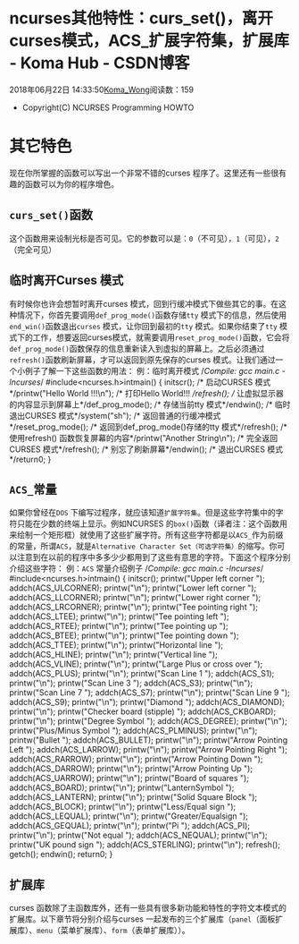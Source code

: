 # ncurses其他特性：curs_set()，离开curses模式，ACS_扩展字符集，扩展库 - Koma Hub - CSDN博客
2018年06月22日 14:33:50[Koma_Wong](https://me.csdn.net/Rong_Toa)阅读数：159
- Copyright(C) NCURSES Programming HOWTO
# [](https://github.com/Rtoax/Knowledge/blob/master/GUI/ncurses/ncurses-11-other-features.md#%E5%85%B6%E5%AE%83%E7%89%B9%E8%89%B2)其它特色
现在你所掌握的函数可以写出一个非常不错的curses 程序了。这里还有一些很有趣的函数可以为你的程序增色。
## [](https://github.com/Rtoax/Knowledge/blob/master/GUI/ncurses/ncurses-11-other-features.md#curs_set%E5%87%BD%E6%95%B0)`curs_set()`函数
这个函数用来设制光标是否可见。它的参数可以是：`0`（不可见），`1`（可见），`2`（完全可见）
## [](https://github.com/Rtoax/Knowledge/blob/master/GUI/ncurses/ncurses-11-other-features.md#%E4%B8%B4%E6%97%B6%E7%A6%BB%E5%BC%80curses-%E6%A8%A1%E5%BC%8F)临时离开Curses 模式
有时候你也许会想暂时离开curses 模式，回到行缓冲模式下做些其它的事。在这种情况下，你首先要调用`def_prog_mode()`函数存储`tty` 模式下的信息，然后使用`end_win()`函数退出`curses` 模式，让你回到最初的`tty` 模式。如果你结束了`tty` 模式下的工作，想要返回curses模式，就需要调用`reset_prog_mode()`函数，它会将`def_prog_mode()`函数保存的信息重新读入到虚拟的屏幕上。之后必须通过`refresh()`函数刷新屏幕，才可以返回到原先保存的curses 模式。让我们通过一个小例子了解一下这些函数的用法：
例：临时离开模式
/*Compile: gcc main.c -lncurses*/
#include<ncurses.h>intmain()
{
    initscr();                      /* 启动CURSES 模式*/printw("Hello World !!!\n");    /* 打印Hello World!!! */refresh();                      /* 让虚拟显示器的内容显示到屏幕上*/def_prog_mode();                /* 存储当前tty 模式*/endwin();                       /* 临时退出CURSES 模式*/system("sh");                   /* 返回普通的行缓冲模式*/reset_prog_mode();              /* 返回到def_prog_mode()存储的tty 模式*/refresh();                      /* 使用refresh() 函数恢复屏幕的内容*/printw("Another String\n");     /* 完全返回CURSES 模式*/refresh();                      /* 别忘了刷新屏幕*/endwin();                       /* 退出CURSES 模式*/return0;
}
## [](https://github.com/Rtoax/Knowledge/blob/master/GUI/ncurses/ncurses-11-other-features.md#acs_%E5%B8%B8%E9%87%8F)`ACS_`常量
如果你曾经在`DOS` 下编写过程序，就应该知道`扩展字符集`。但是这些字符集中的字符只能在少数的终端上显示。例如NCURSES 的`box()`函数（译者注：这个函数用来绘制一个矩形框）就使用了这些扩展字符。所有这些字符都是以`ACS_`作为前缀的常量，所谓`ACS`，就是`Alternative Character Set（可选字符集）`的缩写。你可以注意到在以前的程序中多多少少都用到了这些有意思的字符。下面这个程序分别介绍这些字符：
例：`ACS` 常量介绍例子
/*Compile: gcc main.c -lncurses*/
#include<ncurses.h>intmain()
{
    initscr();
    printw("Upper left corner ");           addch(ACS_ULCORNER);    printw("\n");
    printw("Lower left corner ");           addch(ACS_LLCORNER);    printw("\n");
    printw("Lower right corner ");          addch(ACS_LRCORNER);    printw("\n");
    printw("Tee pointing right ");          addch(ACS_LTEE);        printw("\n");
    printw("Tee pointing left ");           addch(ACS_RTEE);        printw("\n");
    printw("Tee pointing up ");             addch(ACS_BTEE);        printw("\n");
    printw("Tee pointing down ");           addch(ACS_TTEE);        printw("\n");
    printw("Horizontal line ");             addch(ACS_HLINE);       printw("\n");
    printw("Vertical line ");               addch(ACS_VLINE);       printw("\n");
    printw("Large Plus or cross over ");    addch(ACS_PLUS);        printw("\n");
    printw("Scan Line 1 ");                 addch(ACS_S1);          printw("\n");
    printw("Scan Line 3 ");                 addch(ACS_S3);          printw("\n");
    printw("Scan Line 7 ");                 addch(ACS_S7);          printw("\n");
    printw("Scan Line 9 ");                 addch(ACS_S9);          printw("\n");
    printw("Diamond ");                     addch(ACS_DIAMOND);     printw("\n");
    printw("Checker board (stipple) ");     addch(ACS_CKBOARD);     printw("\n");
    printw("Degree Symbol ");               addch(ACS_DEGREE);      printw("\n");
    printw("Plus/Minus Symbol ");           addch(ACS_PLMINUS);     printw("\n");
    printw("Bullet ");                      addch(ACS_BULLET);      printw("\n");
    printw("Arrow Pointing Left ");         addch(ACS_LARROW);      printw("\n");
    printw("Arrow Pointing Right ");        addch(ACS_RARROW);      printw("\n");
    printw("Arrow Pointing Down ");         addch(ACS_DARROW);      printw("\n");
    printw("Arrow Pointing Up ");           addch(ACS_UARROW);      printw("\n");
    printw("Board of squares ");            addch(ACS_BOARD);       printw("\n");
    printw("LanternSymbol ");               addch(ACS_LANTERN);     printw("\n");
    printw("Solid Square Block ");          addch(ACS_BLOCK);       printw("\n");
    printw("Less/Equal sign ");             addch(ACS_LEQUAL);      printw("\n");
    printw("Greater/Equalsign ");           addch(ACS_GEQUAL);      printw("\n");
    printw("Pi ");                          addch(ACS_PI);          printw("\n");
    printw("Not equal ");                   addch(ACS_NEQUAL);      printw("\n");
    printw("UK pound sign ");               addch(ACS_STERLING);    printw("\n");
    refresh();
    getch();
    endwin();
    return0;
}
## [](https://github.com/Rtoax/Knowledge/blob/master/GUI/ncurses/ncurses-11-other-features.md#%E6%89%A9%E5%B1%95%E5%BA%93)扩展库
curses 函数除了主函数库外，还有一些具有很多新功能和特性的字符文本模式的扩展库。以下章节将分别介绍与curses 一起发布的三个扩展库（`panel`（面板扩展库）、`menu`（菜单扩展库）、`form`（表单扩展库））。
